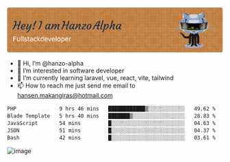 ![Header](./github-header-image.png)

- 👋 Hi, I’m @hanzo-alpha
- 👀 I’m interested in software developer
- 🌱 I’m currently learning laravel, vue, react, vite, tailwind
- 📫 How to reach me just send me email to hansen.makangiras@hotmail.com 

<!---
hanzo-alpha/hanzo-alpha is a ✨ special ✨ repository because its `README.md` (this file) appears on your GitHub profile.
You can click the Preview link to take a look at your changes.
--->

<!--START_SECTION:waka-->

```txt
PHP              9 hrs 46 mins   ████████████▒░░░░░░░░░░░░   49.62 %
Blade Template   5 hrs 40 mins   ███████▒░░░░░░░░░░░░░░░░░   28.83 %
JavaScript       54 mins         █░░░░░░░░░░░░░░░░░░░░░░░░   04.63 %
JSON             51 mins         █░░░░░░░░░░░░░░░░░░░░░░░░   04.37 %
Bash             42 mins         █░░░░░░░░░░░░░░░░░░░░░░░░   03.61 %
```

<!--END_SECTION:waka-->

![image](https://github.com/hanzo-alpha/hanzo-alpha/assets/111342797/c4bd2977-6123-4017-8652-6e166259b484)

